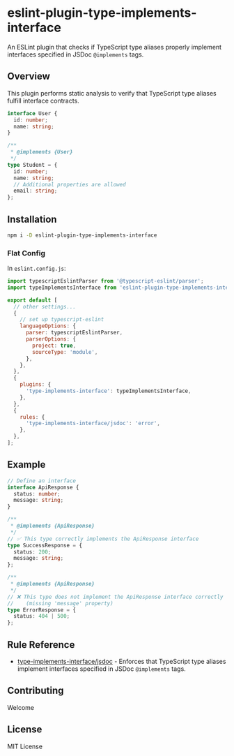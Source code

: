 # eslint-plugin-type-implements-interface

An ESLint plugin that checks if TypeScript type aliases properly implement interfaces specified in JSDoc `@implements` tags.

## Overview

This plugin performs static analysis to verify that TypeScript type aliases fulfill interface contracts.

```typescript
interface User {
  id: number;
  name: string;
}

/**
 * @implements {User}
 */
type Student = {
  id: number;
  name: string;
  // Additional properties are allowed
  email: string;
};
```

## Installation

```bash
npm i -D eslint-plugin-type-implements-interface
```

### Flat Config

In `eslint.config.js`:

```javascript
import typescriptEslintParser from '@typescript-eslint/parser';
import typeImplementsInterface from 'eslint-plugin-type-implements-interface';

export default [
  // other settings...
  {
    // set up typescript-eslint
    languageOptions: {
      parser: typescriptEslintParser,
      parserOptions: {
        project: true,
        sourceType: 'module',
      },
    },
  },
  {
    plugins: {
      'type-implements-interface': typeImplementsInterface,
    },
  },
  {
    rules: {
      'type-implements-interface/jsdoc': 'error',
    },
  },
];
```

## Example

```typescript
// Define an interface
interface ApiResponse {
  status: number;
  message: string;
}

/**
 * @implements {ApiResponse}
 */
// ✅ This type correctly implements the ApiResponse interface
type SuccessResponse = {
  status: 200;
  message: string;
};

/**
 * @implements {ApiResponse}
 */
// ❌ This type does not implement the ApiResponse interface correctly
//    (missing 'message' property)
type ErrorResponse = {
  status: 404 | 500;
};
```

## Rule Reference

- [type-implements-interface/jsdoc](./docs/rules/jsdoc.md) - Enforces that TypeScript type aliases implement interfaces specified in JSDoc `@implements` tags.

## Contributing

Welcome

## License

MIT License
